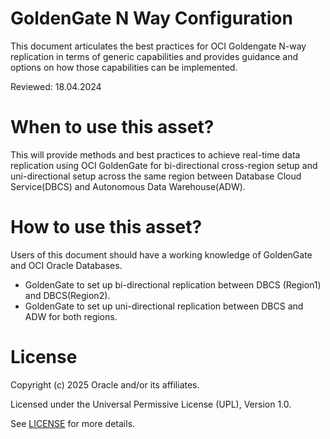# GoldenGate N Way Configuration

This document articulates the best practices for OCI Goldengate N-way replication in terms of generic capabilities and provides guidance and options on how those capabilities can be implemented.

Reviewed: 18.04.2024

# When to use this asset?

This will provide methods and best practices to achieve real-time data replication using OCI GoldenGate for bi-directional cross-region setup and uni-directional setup across the same region between Database Cloud Service(DBCS) and Autonomous Data Warehouse(ADW).

# How to use this asset?

Users of this document should have a working knowledge of GoldenGate and OCI Oracle Databases.

- GoldenGate to set up bi-directional replication between DBCS (Region1) and DBCS(Region2).
- GoldenGate to set up uni-directional replication between DBCS and ADW for both regions. 


# License

Copyright (c) 2025 Oracle and/or its affiliates.

Licensed under the Universal Permissive License (UPL), Version 1.0.

See [LICENSE](LICENSE) for more details.
